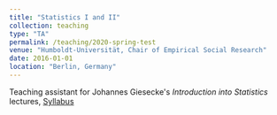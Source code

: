 ```yaml
---
title: "Statistics I and II"
collection: teaching
type: "TA"
permalink: /teaching/2020-spring-test
venue: "Humboldt-Universität, Chair of Empirical Social Research"
date: 2016-01-01
location: "Berlin, Germany"
---
```


Teaching assistant for Johannes Giesecke's *Introduction into Statistics* lectures, [Syllabus](/files/syllabus_stat2.pdf)
